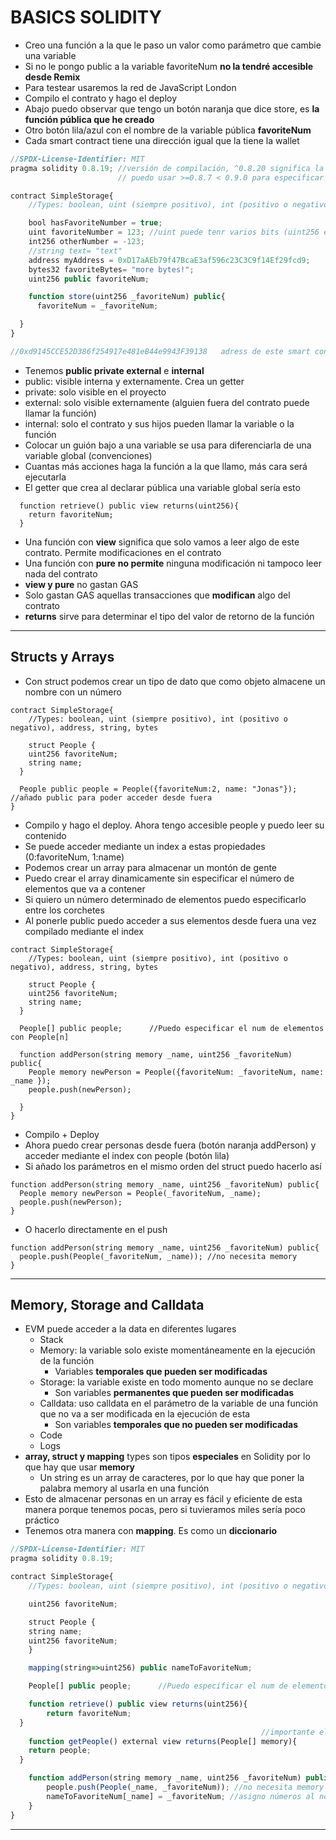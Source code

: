 # BASICS SOLIDITY

- Creo una función a la que le paso un valor como parámetro que cambie una variable
- Si no le pongo public a la variable favoriteNum **no la tendré accesible desde Remix**
- Para testear usaremos la red de JavaScript London
- Compilo el contrato y hago el deploy
- Abajo puedo observar que tengo un botón naranja que dice store, es **la función pública que he creado**
- Otro botón lila/azul con el nombre de la variable pública **favoriteNum**
- Cada smart contract tiene una dirección igual que la tiene la wallet

~~~js
//SPDX-License-Identifier: MIT
pragma solidity 0.8.19; //versión de compilación, ^0.8.20 significa la versión de aqui en adelante
                        // puedo usar >=0.8.7 < 0.9.0 para especificar un rango

contract SimpleStorage{
    //Types: boolean, uint (siempre positivo), int (positivo o negativo), address, string, bytes

    bool hasFavoriteNumber = true;
    uint favoriteNumber = 123; //uint puede tenr varios bits (uint256 es el máximo, si no se especifica es 256)
    int256 otherNumber = -123;
    //string text= "text"  
    address myAddress = 0xD17aAEb79f47BcaE3af596c23C3C9f14Ef29fcd9;
    bytes32 favoriteBytes= "more bytes!";
    uint256 public favoriteNum;

    function store(uint256 _favoriteNum) public{
      favoriteNum = _favoriteNum;

  }
}

//0xd9145CCE52D386f254917e481eB44e9943F39138   adress de este smart contract
~~~

- Tenemos **public private external** e **internal**
- public: visible interna y externamente. Crea un getter
- private: solo visible en el proyecto
- external: solo visible externamente (alguien fuera del contrato puede llamar la función)
- internal: solo el contrato y sus hijos pueden llamar la variable o la función
- Colocar un guión bajo a una variable se usa para diferenciarla de una variable global (convenciones)
- Cuantas más acciones haga la función a la que llamo, más cara será ejecutarla
- El getter que crea al declarar pública una variable global sería esto

~~~solidity
  function retrieve() public view returns(uint256){
    return favoriteNum;
  }
~~~

- Una función con **view** significa que solo vamos a leer algo de este contrato. Permite modificaciones en el contrato
- Una función con **pure** **no permite** ninguna modificación ni tampoco leer nada del contrato
- **view y pure** no gastan GAS
- Solo gastan GAS aquellas transacciones que **modifican** algo del contrato
- **returns** sirve para determinar el tipo del valor de retorno de  la función
-------

## Structs y Arrays

- Con struct podemos crear un tipo de dato que como objeto almacene un nombre con un número

~~~solidity
contract SimpleStorage{
    //Types: boolean, uint (siempre positivo), int (positivo o negativo), address, string, bytes

    struct People {
    uint256 favoriteNum;
    string name;
  }

  People public people = People({favoriteNum:2, name: "Jonas"}); //añado public para poder acceder desde fuera
}
~~~

- Compilo y hago el deploy. Ahora tengo accesible people y puedo leer su contenido
- Se puede acceder mediante un index a estas propiedades (0:favoriteNum, 1:name)
- Podemos crear un array para almacenar un montón de gente
- Puedo crear el array dinamicamente sin especificar el número de elementos que va a contener
- Si quiero un número determinado de elementos puedo especificarlo entre los corchetes
- Al ponerle public puedo acceder a sus elementos desde fuera una vez compilado mediante el index

~~~solidity
contract SimpleStorage{
    //Types: boolean, uint (siempre positivo), int (positivo o negativo), address, string, bytes

    struct People {
    uint256 favoriteNum;
    string name;
  }

  People[] public people;      //Puedo especificar el num de elementos con People[n] 

  function addPerson(string memory _name, uint256 _favoriteNum) public{
    People memory newPerson = People({favoriteNum: _favoriteNum, name: _name });
    people.push(newPerson);

  } 
}
~~~ 

- Compilo + Deploy
- Ahora puedo crear personas desde fuera  (botón naranja addPerson) y acceder mediante el index con people (botón lila)
- Si añado los parámetros en el mismo orden del struct puedo hacerlo así

~~~solidity
function addPerson(string memory _name, uint256 _favoriteNum) public{
  People memory newPerson = People(_favoriteNum, _name);
  people.push(newPerson);
} 
~~~

- O hacerlo directamente en el push

~~~solidity
function addPerson(string memory _name, uint256 _favoriteNum) public{
  people.push(People(_favoriteNum, _name)); //no necesita memory
} 
~~~
----

## Memory, Storage and Calldata

- EVM puede acceder a la data en diferentes lugares
  - Stack
  - Memory: la variable solo existe momentáneamente en la ejecución de la función
    - Variables **temporales que pueden ser modificadas**
  - Storage: la variable existe en todo momento aunque no se declare
    - Son variables **permanentes que pueden ser modificadas**
  - Calldata: uso calldata en el parámetro de la variable de una función que no va a ser modificada en la ejecución de esta
    - Son variables **temporales que no pueden ser modificadas**
  - Code
  - Logs
- **array, struct y mapping** types son tipos **especiales** en Solidity por lo que hay que usar **memory**
  -  Un string es un array de caracteres, por lo que hay que poner la palabra memory al usarla en una función
- Esto de almacenar personas en un array es fácil y eficiente de esta manera porque tenemos pocas, pero si tuvieramos miles sería poco práctico
- Tenemos otra manera con **mapping**. Es como un **diccionario**

~~~js
//SPDX-License-Identifier: MIT
pragma solidity 0.8.19;

contract SimpleStorage{
    //Types: boolean, uint (siempre positivo), int (positivo o negativo), address, string, bytes

    uint256 favoriteNum;

    struct People {
    string name;
    uint256 favoriteNum;
    }

    mapping(string=>uint256) public nameToFavoriteNum;

    People[] public people;      //Puedo especificar el num de elementos con People[n]  

    function retrieve() public view returns(uint256){
        return favoriteNum;
  }
                                                        //importante el memory!!
    function getPeople() external view returns(People[] memory){
    return people;
  }

    function addPerson(string memory _name, uint256 _favoriteNum) public{
        people.push(People(_name, _favoriteNum)); //no necesita memory
        nameToFavoriteNum[_name] = _favoriteNum; //asigno números al nombre dado en un mapping
    }  
}
~~~
----

